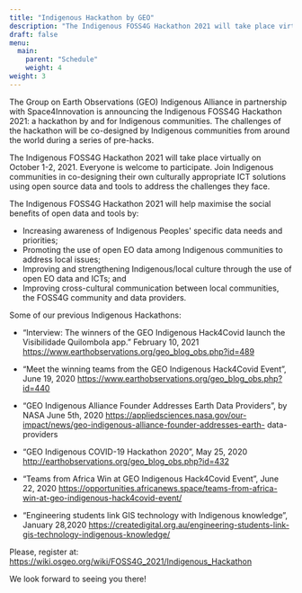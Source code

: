 ```yaml
---
title: "Indigenous Hackathon by GEO"
description: "The Indigenous FOSS4G Hackathon 2021 will take place virtually on October1-2,2021."
draft: false
menu:
  main:
    parent: "Schedule"
    weight: 4
weight: 3
---
```


The Group on Earth Observations (GEO) Indigenous Alliance in partnership with Space4Innovation is announcing the Indigenous FOSS4G Hackathon 2021: a hackathon by and for Indigenous communities. The challenges of the hackathon will be co-designed by Indigenous communities from around the world during a series of pre-hacks.

The Indigenous FOSS4G Hackathon 2021 will take place virtually on October 1-2, 2021. Everyone is welcome to participate. Join Indigenous communities in co-designing their own culturally appropriate ICT solutions using open source data and tools to address the challenges they face.

The Indigenous FOSS4G Hackathon 2021 will help maximise the social benefits of open data
and tools by:

 * Increasing awareness of Indigenous Peoples' specific data needs and priorities;
 * Promoting the use of open EO data among Indigenous communities to address local
issues;
 * Improving and strengthening Indigenous/local culture through the use of open EO
data and ICTs; and
 * Improving cross-cultural communication between local communities, the FOSS4G
community and data providers.

Some of our previous Indigenous Hackathons:

 * “Interview: The winners of the GEO Indigenous Hack4Covid launch the Visibilidade Quilombola app.”
February 10, 2021
https://www.earthobservations.org/geo_blog_obs.php?id=489

 * “Meet the winning teams from the GEO Indigenous Hack4Covid Event”, June 19, 2020
https://www.earthobservations.org/geo_blog_obs.php?id=440

 * “GEO Indigenous Alliance Founder Addresses Earth Data Providers”, by NASA June 5th, 2020
https://appliedsciences.nasa.gov/our-impact/news/geo-indigenous-alliance-founder-addresses-earth-
data-providers

 * “GEO Indigenous COVID-19 Hackathon 2020”, May 25, 2020
http://earthobservations.org/geo_blog_obs.php?id=432

 * “Teams from Africa Win at GEO Indigenous Hack4Covid Event”, June 22, 2020
https://opportunities.africanews.space/teams-from-africa-win-at-geo-indigenous-hack4covid-event/

 * “Engineering students link GIS technology with Indigenous knowledge”, January 28,2020
https://createdigital.org.au/engineering-students-link-gis-technology-indigenous-knowledge/

Please, register at: https://wiki.osgeo.org/wiki/FOSS4G_2021/Indigenous_Hackathon

We look forward to seeing you there!
